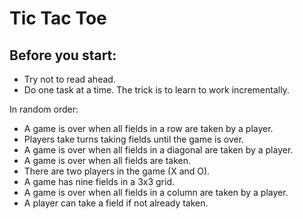 # Tic Tac Toe

## Before you start:
* Try not to read ahead.
* Do one task at a time. The trick is to learn to work incrementally.

In random order:

* A game is over when all fields in a row are taken by a player.
* Players take turns taking fields until the game is over.
* A game is over when all fields in a diagonal are taken by a player.
* A game is over when all fields are taken.
* There are two players in the game (X and O).
* A game has nine fields in a 3x3 grid.
* A game is over when all fields in a column are taken by a player.
* A player can take a field if not already taken.
